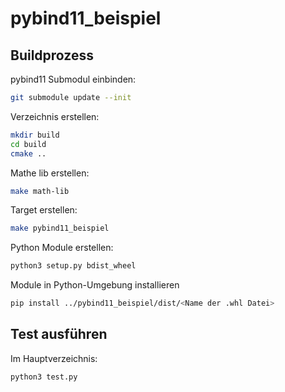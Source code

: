 # pybind11_beispiel

## Buildprozess

pybind11 Submodul einbinden:<br>
```bash
git submodule update --init
```

Verzeichnis erstellen:<br>
```bash
mkdir build
cd build
cmake ..
```

Mathe lib erstellen:<br>
```bash
make math-lib
```

Target erstellen:<br>
```bash
make pybind11_beispiel
```

Python Module erstellen:<br>
```bash
python3 setup.py bdist_wheel
```

Module in Python-Umgebung installieren<br>
```bash
pip install ../pybind11_beispiel/dist/<Name der .whl Datei>
```

## Test ausführen
 Im Hauptverzeichnis:<br>
```bash
python3 test.py
```

